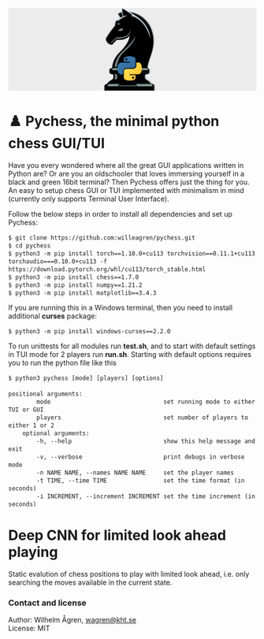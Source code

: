 ![Pychess logo](images/pychess.png)
# ♟️ Pychess, the minimal python chess GUI/TUI 
Have you every wondered where all the great GUI applications written in Python are? Or are you an oldschooler that loves immersing yourself in a black and green 16bit terminal? Then Pychess offers just the thing for you. An easy to setup chess GUI or TUI implemented with minimalism in mind (currently only supports Terminal User Interface).

Follow the below steps in order to install all dependencies and set up Pychess:
```
$ git clone https://github.com:willeagren/pychess.git
$ cd pychess
$ python3 -m pip install torch==1.10.0+cu113 torchvision==0.11.1+cu113 torchaudio===0.10.0+cu113 -f https://download.pytorch.org/whl/cu113/torch_stable.html
$ python3 -m pip install chess==1.7.0
$ python3 -m pip install numpy==1.21.2
$ python3 -m pip install matplotlib==3.4.3
```

If you are running this in a Windows terminal, then you need to install additional **curses** package:
```
$ python3 -m pip install windows-curses==2.2.0
```

To run unittests for all modules run **test.sh**, and to start with default settings in TUI mode for 2 players run **run.sh**.
Starting with default options requires you to run the python file like this
```
$ python3 pychess [mode] [players] [options]

positional arguments:
        mode                                set running mode to either TUI or GUI
        players                             set number of players to either 1 or 2
    optional arguments:
        -h, --help                          show this help message and exit
        -v, --verbose                       print debugs in verbose mode
        -n NAME NAME, --names NAME NAME     set the player names
        -t TIME, --time TIME                set the time format (in seconds)
        -i INCREMENT, --increment INCREMENT set the time increment (in seconds)
```

# Deep CNN for limited look ahead playing
Static evalution of chess positions to play with limited look ahead, i.e. only searching the moves available in the current state.


### Contact and license
Author: Wilhelm Ågren, wagren@kht.se
<br>License: MIT
